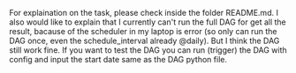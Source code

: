 For explaination on the task, please check inside the folder README.md. I also would like to explain that I currently can't run the full DAG for get all the result, bacause of the scheduler in my laptop is error (so only can run the DAG once, even the schedule_interval already @daily). But I think the DAG still work fine. If you want to test the DAG you can run (trigger) the DAG with config and input the start date same as the DAG python file.